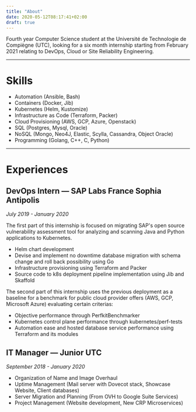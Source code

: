 ```yaml
---
title: "About"
date: 2020-05-12T08:17:41+02:00
draft: true
---
```


Fourth year Computer Science student at the Université de Technologie de Compiègne (UTC), looking for a six month internship starting from February 2021 relating to DevOps, Cloud or Site Reliability Engineering.

---
# Skills
- Automation (Ansible, Bash)
- Containers (Docker, Jib)
- Kubernetes (Helm, Kustomize)
- Infrastructure as Code (Terraform, Packer)
- Cloud Provisioning (AWS, GCP, Azure, Openstack)
- SQL (Postgres, Mysql, Oracle)
- NoSQL (Mongo, Neo4J, Elastic, Scylla, Cassandra, Object Oracle)
- Programming (Golang, C++, C, Python) 

---
# Experiences

## DevOps Intern — SAP Labs France Sophia Antipolis
*July 2019 - January 2020*

The first part of this internship is focused on migrating SAP's open source vulnerability assessment tool for analyzing and scanning Java and Python applications to Kubernetes.
- Helm chart development
- Devise and implement no downtime database migration with schema change and roll back possibility using Go
- Infrastructure provisioning using Terraform and Packer
- Source code to k8s deployment pipeline implementation using Jib and Skaffold

The second part of this internship uses the previous deployment as a baseline for a benchmark for public cloud provider offers (AWS, GCP, Microsoft Azure) evaluating certain criterias:
- Objective performance through PerfkitBenchmarker
- Kubernetes control plane performance through kubernetes/perf-tests
- Automation ease and hosted database service performance using Terraform and its modules

## IT Manager — Junior UTC
*September 2018 - January 2020*

- Organization of Name and Image Overhaul
- Uptime Management (Mail server with Dovecot stack, Showcase Website, Client databases)
- Server Migration and Planning (From OVH to Google Suite Services)
- Project Management (Website development, New CRP Microservices)